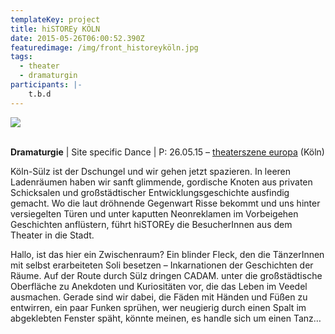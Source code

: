 ```yaml
---
templateKey: project
title: hiSTOREy KÖLN
date: 2015-05-26T06:00:52.390Z
featuredimage: /img/front_historeyköln.jpg
tags:
  - theater
  - dramaturgin
participants: |-
    t.b.d
---
```

![](/img/quin.jpg)

\
**Dramaturgie** | Site specific Dance | P: 26.05.15 – [theaterszene europa](http://studiobuehnekoeln.de/theaterszene-europa-2016/archiv/theaterszene-europa-2015-ein-schwedisch-deutsches-festival/) (Köln)

Köln-Sülz ist der Dschungel und wir gehen jetzt spazieren. In leeren Ladenräumen haben wir sanft glimmende, gordische Knoten aus privaten Schicksalen und großstädtischer Entwicklungsgeschichte ausfindig gemacht. Wo die laut dröhnende Gegenwart Risse bekommt und uns hinter versiegelten Türen und unter kaputten Neonreklamen im Vorbeigehen Geschichten anflüstern, führt hiSTOREy die BesucherInnen aus dem Theater in die Stadt. 

Hallo, ist das hier ein Zwischenraum? Ein blinder Fleck, den die TänzerInnen mit selbst erarbeiteten Soli besetzen – Inkarnationen der Geschichten der Räume. Auf der Route durch Sülz dringen CADAM. unter die großstädtische Oberfläche zu Anekdoten und Kuriositäten vor, die das Leben im Veedel ausmachen. Gerade sind wir dabei, die Fäden mit Händen und Füßen zu entwirren, ein paar Funken sprühen, wer neugierig durch einen Spalt im abgeklebten Fenster späht, könnte meinen, es handle sich um einen Tanz…
